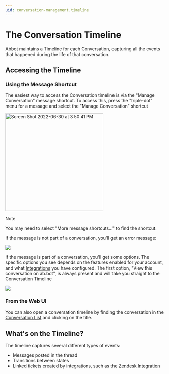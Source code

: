```yaml
---
uid: conversation-management.timeline
---
```


# The Conversation Timeline

Abbot maintains a Timeline for each Conversation, capturing all the events that happened during the life of that conversation.

## Accessing the Timeline

### Using the Message Shortcut

The easiest way to access the Conversation timeline is via the "Manage Conversation" message shortcut.
To access this, press the "triple-dot" menu for a message and select the "Manage Conversation" shortcut

<img width="311" alt="Screen Shot 2022-06-30 at 3 50 41 PM" src="/public/images/articles/conversation-management.timeline/manage-conversation-shortcut.png">

> [!NOTE]
> You may need to select "More message shortcuts…" to find the shortcut.

If the message is not part of a conversation, you'll get an error message:

<img src="/public/images/articles/conversation-management.timeline/error-not-a-convo.png">

If the message is part of a conversation, you'll get some options.
The specific options you see depends on the features enabled for your account, and what [Integrations](xref:integrations) you have configured.
The first option, "View this conversation on ab.bot", is always present and will take you straight to the Conversation Timeline

<img src="/public/images/articles/conversation-management.timeline/view-on-abbot.png">

### From the Web UI

You can also open a conversation timeline by finding the conversation in the [Conversation List](https://app.ab.bot/conversations) and clicking on the title.

## What's on the Timeline?

The timeline captures several different types of events:

* Messages posted in the thread
* Transitions between states
* Linked tickets created by integrations, such as the [Zendesk Integration](xref:integrations.zendesk)
